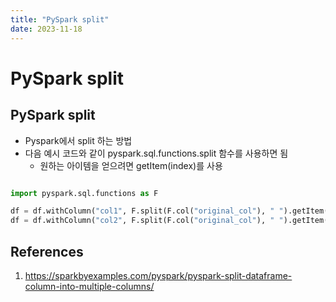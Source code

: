 ```yaml
---
title: "PySpark split"
date: 2023-11-18
---
```


# PySpark split

## PySpark split

- Pyspark에서 split 하는 방법
- 다음 예시 코드와 같이 pyspark.sql.functions.split 함수를 사용하면 됨
  - 원하는 아이템을 얻으려면 getItem(index)를 사용

```python

import pyspark.sql.functions as F

df = df.withColumn("col1", F.split(F.col("original_col"), " ").getItem(0))
df = df.withColumn("col2", F.split(F.col("original_col"), " ").getItem(1))

```

## References

1. https://sparkbyexamples.com/pyspark/pyspark-split-dataframe-column-into-multiple-columns/
